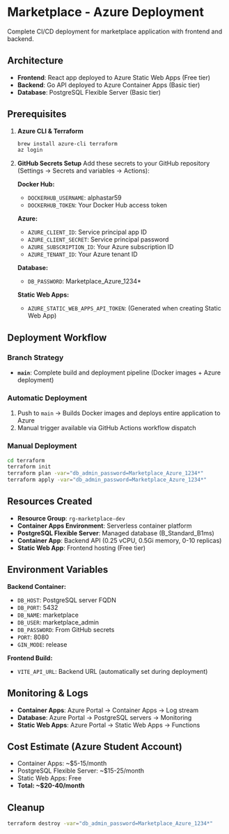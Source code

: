 # Marketplace - Azure Deployment

Complete CI/CD deployment for marketplace application with frontend and backend.

## Architecture

- **Frontend**: React app deployed to Azure Static Web Apps (Free tier)
- **Backend**: Go API deployed to Azure Container Apps (Basic tier)
- **Database**: PostgreSQL Flexible Server (Basic tier)

## Prerequisites

1. **Azure CLI & Terraform**
   ```bash
   brew install azure-cli terraform
   az login
   ```

2. **GitHub Secrets Setup**
   Add these secrets to your GitHub repository (Settings → Secrets and variables → Actions):
   
   **Docker Hub:**
   - `DOCKERHUB_USERNAME`: alphastar59
   - `DOCKERHUB_TOKEN`: Your Docker Hub access token
   
   **Azure:**
   - `AZURE_CLIENT_ID`: Service principal app ID
   - `AZURE_CLIENT_SECRET`: Service principal password
   - `AZURE_SUBSCRIPTION_ID`: Your Azure subscription ID
   - `AZURE_TENANT_ID`: Your Azure tenant ID
   
   **Database:**
   - `DB_PASSWORD`: Marketplace_Azure_1234*
   
   **Static Web Apps:**
   - `AZURE_STATIC_WEB_APPS_API_TOKEN`: (Generated when creating Static Web App)

## Deployment Workflow

### Branch Strategy
- **`main`**: Complete build and deployment pipeline (Docker images + Azure deployment)

### Automatic Deployment
1. Push to `main` → Builds Docker images and deploys entire application to Azure
2. Manual trigger available via GitHub Actions workflow dispatch

### Manual Deployment
```bash
cd terraform
terraform init
terraform plan -var="db_admin_password=Marketplace_Azure_1234*"
terraform apply -var="db_admin_password=Marketplace_Azure_1234*"
```

## Resources Created

- **Resource Group**: `rg-marketplace-dev`
- **Container Apps Environment**: Serverless container platform
- **PostgreSQL Flexible Server**: Managed database (B_Standard_B1ms)
- **Container App**: Backend API (0.25 vCPU, 0.5Gi memory, 0-10 replicas)
- **Static Web App**: Frontend hosting (Free tier)

## Environment Variables

**Backend Container:**
- `DB_HOST`: PostgreSQL server FQDN
- `DB_PORT`: 5432
- `DB_NAME`: marketplace
- `DB_USER`: marketplace_admin
- `DB_PASSWORD`: From GitHub secrets
- `PORT`: 8080
- `GIN_MODE`: release

**Frontend Build:**
- `VITE_API_URL`: Backend URL (automatically set during deployment)

## Monitoring & Logs

- **Container Apps**: Azure Portal → Container Apps → Log stream
- **Database**: Azure Portal → PostgreSQL servers → Monitoring
- **Static Web Apps**: Azure Portal → Static Web Apps → Functions

## Cost Estimate (Azure Student Account)

- Container Apps: ~$5-15/month
- PostgreSQL Flexible Server: ~$15-25/month
- Static Web Apps: Free
- **Total: ~$20-40/month**

## Cleanup

```bash
terraform destroy -var="db_admin_password=Marketplace_Azure_1234*"
```
